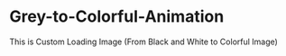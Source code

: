 # Grey-to-Colorful-Animation
This is Custom Loading Image (From Black and White to Colorful Image) 
